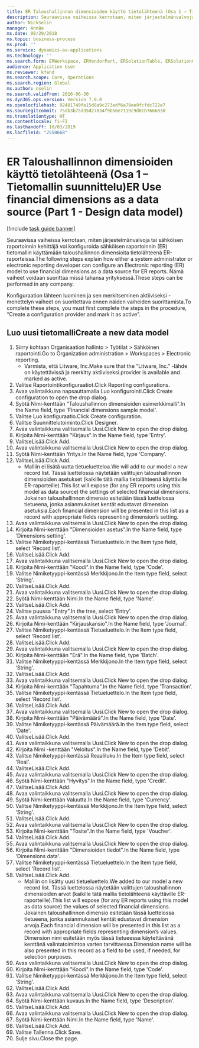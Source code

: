 ```yaml
---
title: ER Taloushallinnon dimensioiden käyttö tietolähteenä (Osa 1 – Tietomallin suunnittelu)
description: Seuraavissa vaiheissa kerrotaan, miten järjestelmänvalvoja tai sähköisen raportoinnin kehittäjä voi konfiguroida sähköisen raportoinnin (ER) tietomallin käyttämään taloushallinnon dimensioita tietolähteenä ER-raporteissa.
author: NickSelin
manager: AnnBe
ms.date: 08/29/2018
ms.topic: business-process
ms.prod: ''
ms.service: dynamics-ax-applications
ms.technology: ''
ms.search.form: ERWorkspace, ERVendorPart, ERSolutionTable, ERSolutionCreateDropDialog, ERDataModelDesigner, ERDataModelContentsItemCreationDialog
audience: Application User
ms.reviewer: kfend
ms.search.scope: Core, Operations
ms.search.region: Global
ms.author: nselin
ms.search.validFrom: 2016-06-30
ms.dyn365.ops.version: Version 7.0.0
ms.openlocfilehash: 92481749fa15d8a9c273edf6a79ee9fcfdc722e7
ms.sourcegitcommit: 75db3b75d35d27034f9b56e7119c9d0cb7666830
ms.translationtype: HT
ms.contentlocale: fi-FI
ms.lasthandoff: 10/03/2019
ms.locfileid: "2550668"
---
```

# <a name="er-use-financial-dimensions-as-a-data-source-part-1---design-data-model"></a><span data-ttu-id="51ec8-103">ER Taloushallinnon dimensioiden käyttö tietolähteenä (Osa 1 – Tietomallin suunnittelu)</span><span class="sxs-lookup"><span data-stu-id="51ec8-103">ER Use financial dimensions as a data source (Part 1 - Design data model)</span></span>

[!include [task guide banner](../../includes/task-guide-banner.md)]

<span data-ttu-id="51ec8-104">Seuraavissa vaiheissa kerrotaan, miten järjestelmänvalvoja tai sähköisen raportoinnin kehittäjä voi konfiguroida sähköisen raportoinnin (ER) tietomallin käyttämään taloushallinnon dimensioita tietolähteenä ER-raporteissa.</span><span class="sxs-lookup"><span data-stu-id="51ec8-104">The following steps explain how either a system administrator or electronic reporting developer can configure an Electronic reporting (ER) model to use financial dimensions as a data source for ER reports.</span></span> <span data-ttu-id="51ec8-105">Nämä vaiheet voidaan suorittaa missä tahansa yrityksessä.</span><span class="sxs-lookup"><span data-stu-id="51ec8-105">These steps can be performed in any company.</span></span>

<span data-ttu-id="51ec8-106">Konfiguraation lähteen luominen ja sen merkitseminen aktiiviseksi -menettelyn vaiheet on suoritettava ennen näiden vaiheiden suorittamista.</span><span class="sxs-lookup"><span data-stu-id="51ec8-106">To complete these steps, you must first complete the steps in the procedure, “Create a configuration provider and mark it as active”.</span></span>


## <a name="create-a-new-data-model"></a><span data-ttu-id="51ec8-107">Luo uusi tietomalli</span><span class="sxs-lookup"><span data-stu-id="51ec8-107">Create a new data model</span></span>
1. <span data-ttu-id="51ec8-108">Siirry kohtaan Organisaation hallinto > Työtilat > Sähköinen raportointi.</span><span class="sxs-lookup"><span data-stu-id="51ec8-108">Go to Organization administration > Workspaces > Electronic reporting.</span></span>
    * <span data-ttu-id="51ec8-109">Varmista, että Litware, Inc.</span><span class="sxs-lookup"><span data-stu-id="51ec8-109">Make sure that the “Litware, Inc.”</span></span> <span data-ttu-id="51ec8-110">-lähde on käytettävissä ja merkitty aktiiviseksi.</span><span class="sxs-lookup"><span data-stu-id="51ec8-110">provider is available and marked as active.</span></span>  
2. <span data-ttu-id="51ec8-111">Valitse Raportointikonfiguraatiot.</span><span class="sxs-lookup"><span data-stu-id="51ec8-111">Click Reporting configurations.</span></span>
3. <span data-ttu-id="51ec8-112">Avaa valintaikkuna napsauttamalla Luo konfigurointi.</span><span class="sxs-lookup"><span data-stu-id="51ec8-112">Click Create configuration to open the drop dialog.</span></span>
4. <span data-ttu-id="51ec8-113">Syötä Nimi-kenttään "Taloushallinnon dimensioiden esimerkkimalli".</span><span class="sxs-lookup"><span data-stu-id="51ec8-113">In the Name field, type 'Financial dimensions sample model'.</span></span>
5. <span data-ttu-id="51ec8-114">Valitse Luo konfiguraatio.</span><span class="sxs-lookup"><span data-stu-id="51ec8-114">Click Create configuration.</span></span>
6. <span data-ttu-id="51ec8-115">Valitse Suunnittelutoiminto.</span><span class="sxs-lookup"><span data-stu-id="51ec8-115">Click Designer.</span></span>
7. <span data-ttu-id="51ec8-116">Avaa valintaikkuna valitsemalla Uusi.</span><span class="sxs-lookup"><span data-stu-id="51ec8-116">Click New to open the drop dialog.</span></span>
8. <span data-ttu-id="51ec8-117">Kirjoita Nimi-kenttään "Kirjaus".</span><span class="sxs-lookup"><span data-stu-id="51ec8-117">In the Name field, type 'Entry'.</span></span>
9. <span data-ttu-id="51ec8-118">ValitseLisää.</span><span class="sxs-lookup"><span data-stu-id="51ec8-118">Click Add.</span></span>
10. <span data-ttu-id="51ec8-119">Avaa valintaikkuna valitsemalla Uusi.</span><span class="sxs-lookup"><span data-stu-id="51ec8-119">Click New to open the drop dialog.</span></span>
11. <span data-ttu-id="51ec8-120">Syötä Nimi-kenttään Yritys.</span><span class="sxs-lookup"><span data-stu-id="51ec8-120">In the Name field, type 'Company'.</span></span>
12. <span data-ttu-id="51ec8-121">ValitseLisää.</span><span class="sxs-lookup"><span data-stu-id="51ec8-121">Click Add.</span></span>
    * <span data-ttu-id="51ec8-122">Malliin ei lisätä uutta tietueluetteloa.</span><span class="sxs-lookup"><span data-stu-id="51ec8-122">We will add to our model a new record list.</span></span> <span data-ttu-id="51ec8-123">Tässä luettelossa näytetään valittujen taloushallinnon dimensioiden asetukset (kaikille tätä mallia tietolähteenä käyttäville ER-raporteille).</span><span class="sxs-lookup"><span data-stu-id="51ec8-123">This list will expose (for any ER reports using this model as data source) the settings of selected financial dimensions.</span></span> <span data-ttu-id="51ec8-124">Jokainen taloushallinnon dimensio esitetään tässä luettelossa tietueena, jonka asianmukaiset kentät edustavat dimension asetuksia.</span><span class="sxs-lookup"><span data-stu-id="51ec8-124">Each financial dimension will be presented in this list as a record with appropriate fields representing dimension’s setting.</span></span>  
13. <span data-ttu-id="51ec8-125">Avaa valintaikkuna valitsemalla Uusi.</span><span class="sxs-lookup"><span data-stu-id="51ec8-125">Click New to open the drop dialog.</span></span>
14. <span data-ttu-id="51ec8-126">Kirjoita Nimi-kenttään "Dimensioiden asetus".</span><span class="sxs-lookup"><span data-stu-id="51ec8-126">In the Name field, type 'Dimensions setting'.</span></span>
15. <span data-ttu-id="51ec8-127">Valitse Nimiketyyppi-kentässä Tietueluettelo.</span><span class="sxs-lookup"><span data-stu-id="51ec8-127">In the Item type field, select 'Record list'.</span></span>
16. <span data-ttu-id="51ec8-128">ValitseLisää.</span><span class="sxs-lookup"><span data-stu-id="51ec8-128">Click Add.</span></span>
17. <span data-ttu-id="51ec8-129">Avaa valintaikkuna valitsemalla Uusi.</span><span class="sxs-lookup"><span data-stu-id="51ec8-129">Click New to open the drop dialog.</span></span>
18. <span data-ttu-id="51ec8-130">Kirjoita Nimi-kenttään "Koodi".</span><span class="sxs-lookup"><span data-stu-id="51ec8-130">In the Name field, type 'Code'.</span></span>
19. <span data-ttu-id="51ec8-131">Valitse Nimiketyyppi-kentässä Merkkijono.</span><span class="sxs-lookup"><span data-stu-id="51ec8-131">In the Item type field, select 'String'.</span></span>
20. <span data-ttu-id="51ec8-132">ValitseLisää.</span><span class="sxs-lookup"><span data-stu-id="51ec8-132">Click Add.</span></span>
21. <span data-ttu-id="51ec8-133">Avaa valintaikkuna valitsemalla Uusi.</span><span class="sxs-lookup"><span data-stu-id="51ec8-133">Click New to open the drop dialog.</span></span>
22. <span data-ttu-id="51ec8-134">Syötä Nimi-kenttään Nimi.</span><span class="sxs-lookup"><span data-stu-id="51ec8-134">In the Name field, type 'Name'.</span></span>
23. <span data-ttu-id="51ec8-135">ValitseLisää.</span><span class="sxs-lookup"><span data-stu-id="51ec8-135">Click Add.</span></span>
24. <span data-ttu-id="51ec8-136">Valitse puussa "Entry".</span><span class="sxs-lookup"><span data-stu-id="51ec8-136">In the tree, select 'Entry'.</span></span>
25. <span data-ttu-id="51ec8-137">Avaa valintaikkuna valitsemalla Uusi.</span><span class="sxs-lookup"><span data-stu-id="51ec8-137">Click New to open the drop dialog.</span></span>
26. <span data-ttu-id="51ec8-138">Kirjoita Nimi-kenttään "Kirjauskansio".</span><span class="sxs-lookup"><span data-stu-id="51ec8-138">In the Name field, type 'Journal'.</span></span>
27. <span data-ttu-id="51ec8-139">Valitse Nimiketyyppi-kentässä Tietueluettelo.</span><span class="sxs-lookup"><span data-stu-id="51ec8-139">In the Item type field, select 'Record list'.</span></span>
28. <span data-ttu-id="51ec8-140">ValitseLisää.</span><span class="sxs-lookup"><span data-stu-id="51ec8-140">Click Add.</span></span>
29. <span data-ttu-id="51ec8-141">Avaa valintaikkuna valitsemalla Uusi.</span><span class="sxs-lookup"><span data-stu-id="51ec8-141">Click New to open the drop dialog.</span></span>
30. <span data-ttu-id="51ec8-142">Kirjoita Nimi-kenttään "Erä".</span><span class="sxs-lookup"><span data-stu-id="51ec8-142">In the Name field, type 'Batch'.</span></span>
31. <span data-ttu-id="51ec8-143">Valitse Nimiketyyppi-kentässä Merkkijono.</span><span class="sxs-lookup"><span data-stu-id="51ec8-143">In the Item type field, select 'String'.</span></span>
32. <span data-ttu-id="51ec8-144">ValitseLisää.</span><span class="sxs-lookup"><span data-stu-id="51ec8-144">Click Add.</span></span>
33. <span data-ttu-id="51ec8-145">Avaa valintaikkuna valitsemalla Uusi.</span><span class="sxs-lookup"><span data-stu-id="51ec8-145">Click New to open the drop dialog.</span></span>
34. <span data-ttu-id="51ec8-146">Kirjoita Nimi-kenttään "Tapahtuma".</span><span class="sxs-lookup"><span data-stu-id="51ec8-146">In the Name field, type 'Transaction'.</span></span>
35. <span data-ttu-id="51ec8-147">Valitse Nimiketyyppi-kentässä Tietueluettelo.</span><span class="sxs-lookup"><span data-stu-id="51ec8-147">In the Item type field, select 'Record list'.</span></span>
36. <span data-ttu-id="51ec8-148">ValitseLisää.</span><span class="sxs-lookup"><span data-stu-id="51ec8-148">Click Add.</span></span>
37. <span data-ttu-id="51ec8-149">Avaa valintaikkuna valitsemalla Uusi.</span><span class="sxs-lookup"><span data-stu-id="51ec8-149">Click New to open the drop dialog.</span></span>
38. <span data-ttu-id="51ec8-150">Kirjoita Nimi-kenttään "Päivämäärä".</span><span class="sxs-lookup"><span data-stu-id="51ec8-150">In the Name field, type 'Date'.</span></span>
39. <span data-ttu-id="51ec8-151">Valitse Nimiketyyppi-kentässä Päivämäärä.</span><span class="sxs-lookup"><span data-stu-id="51ec8-151">In the Item type field, select 'Date'.</span></span>
40. <span data-ttu-id="51ec8-152">ValitseLisää.</span><span class="sxs-lookup"><span data-stu-id="51ec8-152">Click Add.</span></span>
41. <span data-ttu-id="51ec8-153">Avaa valintaikkuna valitsemalla Uusi.</span><span class="sxs-lookup"><span data-stu-id="51ec8-153">Click New to open the drop dialog.</span></span>
42. <span data-ttu-id="51ec8-154">Kirjoita Nimi -kenttään "Veloitus".</span><span class="sxs-lookup"><span data-stu-id="51ec8-154">In the Name field, type 'Debit'.</span></span>
43. <span data-ttu-id="51ec8-155">Valitse Nimiketyyppi-kentässä Reaaliluku.</span><span class="sxs-lookup"><span data-stu-id="51ec8-155">In the Item type field, select 'Real'.</span></span>
44. <span data-ttu-id="51ec8-156">ValitseLisää.</span><span class="sxs-lookup"><span data-stu-id="51ec8-156">Click Add.</span></span>
45. <span data-ttu-id="51ec8-157">Avaa valintaikkuna valitsemalla Uusi.</span><span class="sxs-lookup"><span data-stu-id="51ec8-157">Click New to open the drop dialog.</span></span>
46. <span data-ttu-id="51ec8-158">Syötä Nimi-kenttään "Hyvitys".</span><span class="sxs-lookup"><span data-stu-id="51ec8-158">In the Name field, type 'Credit'.</span></span>
47. <span data-ttu-id="51ec8-159">ValitseLisää.</span><span class="sxs-lookup"><span data-stu-id="51ec8-159">Click Add.</span></span>
48. <span data-ttu-id="51ec8-160">Avaa valintaikkuna valitsemalla Uusi.</span><span class="sxs-lookup"><span data-stu-id="51ec8-160">Click New to open the drop dialog.</span></span>
49. <span data-ttu-id="51ec8-161">Syötä Nimi-kenttään Valuutta.</span><span class="sxs-lookup"><span data-stu-id="51ec8-161">In the Name field, type 'Currency'.</span></span>
50. <span data-ttu-id="51ec8-162">Valitse Nimiketyyppi-kentässä Merkkijono.</span><span class="sxs-lookup"><span data-stu-id="51ec8-162">In the Item type field, select 'String'.</span></span>
51. <span data-ttu-id="51ec8-163">ValitseLisää.</span><span class="sxs-lookup"><span data-stu-id="51ec8-163">Click Add.</span></span>
52. <span data-ttu-id="51ec8-164">Avaa valintaikkuna valitsemalla Uusi.</span><span class="sxs-lookup"><span data-stu-id="51ec8-164">Click New to open the drop dialog.</span></span>
53. <span data-ttu-id="51ec8-165">Kirjoita Nimi-kenttään "Tosite".</span><span class="sxs-lookup"><span data-stu-id="51ec8-165">In the Name field, type 'Voucher'.</span></span>
54. <span data-ttu-id="51ec8-166">ValitseLisää.</span><span class="sxs-lookup"><span data-stu-id="51ec8-166">Click Add.</span></span>
55. <span data-ttu-id="51ec8-167">Avaa valintaikkuna valitsemalla Uusi.</span><span class="sxs-lookup"><span data-stu-id="51ec8-167">Click New to open the drop dialog.</span></span>
56. <span data-ttu-id="51ec8-168">Kirjoita Nimi-kenttään "Dimensioiden tiedot".</span><span class="sxs-lookup"><span data-stu-id="51ec8-168">In the Name field, type 'Dimensions data'.</span></span>
57. <span data-ttu-id="51ec8-169">Valitse Nimiketyyppi-kentässä Tietueluettelo.</span><span class="sxs-lookup"><span data-stu-id="51ec8-169">In the Item type field, select 'Record list'.</span></span>
58. <span data-ttu-id="51ec8-170">ValitseLisää.</span><span class="sxs-lookup"><span data-stu-id="51ec8-170">Click Add.</span></span>
    * <span data-ttu-id="51ec8-171">Malliin on lisätty uusi tietueluettelo.</span><span class="sxs-lookup"><span data-stu-id="51ec8-171">We added to our model a new record list.</span></span> <span data-ttu-id="51ec8-172">Tässä luettelossa näytetään valittujen taloushallinnon dimensioiden arvot (kaikille tätä mallia tietolähteenä käyttäville ER-raporteille).</span><span class="sxs-lookup"><span data-stu-id="51ec8-172">This list will expose (for any ER reports using this model as data source) the values of selected financial dimensions.</span></span> <span data-ttu-id="51ec8-173">Jokainen taloushallinnon dimensio esitetään tässä luettelossa tietueena, jonka asianmukaiset kentät edustavat dimension arvoja.</span><span class="sxs-lookup"><span data-stu-id="51ec8-173">Each financial dimension will be presented in this list as a record with appropriate fields representing dimension’s values.</span></span> <span data-ttu-id="51ec8-174">Dimension nimi esitetään myös tässä tietueessa käytettävänä kenttänä valintatoimintoa varten tarvittaessa.</span><span class="sxs-lookup"><span data-stu-id="51ec8-174">Dimension name will be also presented in this record as a field to be used, if needed, for selection purposes.</span></span>  
59. <span data-ttu-id="51ec8-175">Avaa valintaikkuna valitsemalla Uusi.</span><span class="sxs-lookup"><span data-stu-id="51ec8-175">Click New to open the drop dialog.</span></span>
60. <span data-ttu-id="51ec8-176">Kirjoita Nimi-kenttään "Koodi".</span><span class="sxs-lookup"><span data-stu-id="51ec8-176">In the Name field, type 'Code'.</span></span>
61. <span data-ttu-id="51ec8-177">Valitse Nimiketyyppi-kentässä Merkkijono.</span><span class="sxs-lookup"><span data-stu-id="51ec8-177">In the Item type field, select 'String'.</span></span>
62. <span data-ttu-id="51ec8-178">ValitseLisää.</span><span class="sxs-lookup"><span data-stu-id="51ec8-178">Click Add.</span></span>
63. <span data-ttu-id="51ec8-179">Avaa valintaikkuna valitsemalla Uusi.</span><span class="sxs-lookup"><span data-stu-id="51ec8-179">Click New to open the drop dialog.</span></span>
64. <span data-ttu-id="51ec8-180">Syötä Nimi-kenttään kuvaus.</span><span class="sxs-lookup"><span data-stu-id="51ec8-180">In the Name field, type 'Description'.</span></span>
65. <span data-ttu-id="51ec8-181">ValitseLisää.</span><span class="sxs-lookup"><span data-stu-id="51ec8-181">Click Add.</span></span>
66. <span data-ttu-id="51ec8-182">Avaa valintaikkuna valitsemalla Uusi.</span><span class="sxs-lookup"><span data-stu-id="51ec8-182">Click New to open the drop dialog.</span></span>
67. <span data-ttu-id="51ec8-183">Syötä Nimi-kenttään Nimi.</span><span class="sxs-lookup"><span data-stu-id="51ec8-183">In the Name field, type 'Name'.</span></span>
68. <span data-ttu-id="51ec8-184">ValitseLisää.</span><span class="sxs-lookup"><span data-stu-id="51ec8-184">Click Add.</span></span>
69. <span data-ttu-id="51ec8-185">Valitse Tallenna.</span><span class="sxs-lookup"><span data-stu-id="51ec8-185">Click Save.</span></span>
70. <span data-ttu-id="51ec8-186">Sulje sivu.</span><span class="sxs-lookup"><span data-stu-id="51ec8-186">Close the page.</span></span>

